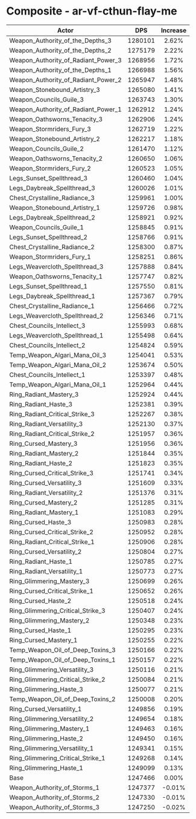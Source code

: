 # Composite - ar-vf-cthun-flay-me
| Actor | DPS | Increase |
|---|:---:|:---:|
|Weapon_Authority_of_the_Depths_3|1280101|2.62%|
|Weapon_Authority_of_the_Depths_2|1275179|2.22%|
|Weapon_Authority_of_Radiant_Power_3|1268956|1.72%|
|Weapon_Authority_of_the_Depths_1|1266988|1.56%|
|Weapon_Authority_of_Radiant_Power_2|1265947|1.48%|
|Weapon_Stonebound_Artistry_3|1265080|1.41%|
|Weapon_Councils_Guile_3|1263743|1.30%|
|Weapon_Authority_of_Radiant_Power_1|1262912|1.24%|
|Weapon_Oathsworns_Tenacity_3|1262906|1.24%|
|Weapon_Stormriders_Fury_3|1262719|1.22%|
|Weapon_Stonebound_Artistry_2|1262217|1.18%|
|Weapon_Councils_Guile_2|1261470|1.12%|
|Weapon_Oathsworns_Tenacity_2|1260650|1.06%|
|Weapon_Stormriders_Fury_2|1260523|1.05%|
|Legs_Sunset_Spellthread_3|1260460|1.04%|
|Legs_Daybreak_Spellthread_3|1260026|1.01%|
|Chest_Crystalline_Radiance_3|1259961|1.00%|
|Weapon_Stonebound_Artistry_1|1259726|0.98%|
|Legs_Daybreak_Spellthread_2|1258921|0.92%|
|Weapon_Councils_Guile_1|1258845|0.91%|
|Legs_Sunset_Spellthread_2|1258766|0.91%|
|Chest_Crystalline_Radiance_2|1258300|0.87%|
|Weapon_Stormriders_Fury_1|1258251|0.86%|
|Legs_Weavercloth_Spellthread_3|1257888|0.84%|
|Weapon_Oathsworns_Tenacity_1|1257747|0.82%|
|Legs_Sunset_Spellthread_1|1257550|0.81%|
|Legs_Daybreak_Spellthread_1|1257367|0.79%|
|Chest_Crystalline_Radiance_1|1256466|0.72%|
|Legs_Weavercloth_Spellthread_2|1256346|0.71%|
|Chest_Councils_Intellect_3|1255993|0.68%|
|Legs_Weavercloth_Spellthread_1|1255498|0.64%|
|Chest_Councils_Intellect_2|1254824|0.59%|
|Temp_Weapon_Algari_Mana_Oil_3|1254041|0.53%|
|Temp_Weapon_Algari_Mana_Oil_2|1253674|0.50%|
|Chest_Councils_Intellect_1|1253397|0.48%|
|Temp_Weapon_Algari_Mana_Oil_1|1252964|0.44%|
|Ring_Radiant_Mastery_3|1252924|0.44%|
|Ring_Radiant_Haste_3|1252381|0.39%|
|Ring_Radiant_Critical_Strike_3|1252267|0.38%|
|Ring_Radiant_Versatility_3|1252130|0.37%|
|Ring_Radiant_Critical_Strike_2|1251957|0.36%|
|Ring_Cursed_Mastery_3|1251956|0.36%|
|Ring_Radiant_Mastery_2|1251844|0.35%|
|Ring_Radiant_Haste_2|1251823|0.35%|
|Ring_Cursed_Critical_Strike_3|1251741|0.34%|
|Ring_Cursed_Versatility_3|1251609|0.33%|
|Ring_Radiant_Versatility_2|1251376|0.31%|
|Ring_Cursed_Mastery_2|1251285|0.31%|
|Ring_Radiant_Mastery_1|1251083|0.29%|
|Ring_Cursed_Haste_3|1250983|0.28%|
|Ring_Cursed_Critical_Strike_2|1250952|0.28%|
|Ring_Radiant_Critical_Strike_1|1250906|0.28%|
|Ring_Cursed_Versatility_2|1250804|0.27%|
|Ring_Radiant_Haste_1|1250785|0.27%|
|Ring_Radiant_Versatility_1|1250773|0.27%|
|Ring_Glimmering_Mastery_3|1250699|0.26%|
|Ring_Cursed_Critical_Strike_1|1250652|0.26%|
|Ring_Cursed_Haste_2|1250518|0.24%|
|Ring_Glimmering_Critical_Strike_3|1250407|0.24%|
|Ring_Glimmering_Mastery_2|1250348|0.23%|
|Ring_Cursed_Haste_1|1250295|0.23%|
|Ring_Cursed_Mastery_1|1250255|0.22%|
|Temp_Weapon_Oil_of_Deep_Toxins_3|1250166|0.22%|
|Temp_Weapon_Oil_of_Deep_Toxins_1|1250157|0.22%|
|Ring_Glimmering_Versatility_3|1250116|0.21%|
|Ring_Glimmering_Critical_Strike_2|1250084|0.21%|
|Ring_Glimmering_Haste_3|1250077|0.21%|
|Temp_Weapon_Oil_of_Deep_Toxins_2|1250008|0.20%|
|Ring_Cursed_Versatility_1|1249856|0.19%|
|Ring_Glimmering_Versatility_2|1249654|0.18%|
|Ring_Glimmering_Mastery_1|1249463|0.16%|
|Ring_Glimmering_Haste_2|1249450|0.16%|
|Ring_Glimmering_Versatility_1|1249341|0.15%|
|Ring_Glimmering_Critical_Strike_1|1249268|0.14%|
|Ring_Glimmering_Haste_1|1249099|0.13%|
|Base|1247466|0.00%|
|Weapon_Authority_of_Storms_1|1247377|-0.01%|
|Weapon_Authority_of_Storms_2|1247330|-0.01%|
|Weapon_Authority_of_Storms_3|1247250|-0.02%|
